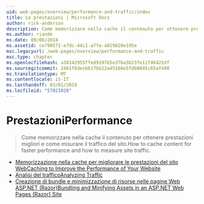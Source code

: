 ```yaml
---
uid: web-pages/overview/performance-and-traffic/index
title: Le prestazioni | Microsoft Docs
author: rick-anderson
description: Come memorizzare nella cache il contenuto per ottenere prestazioni migliori e come misurare il traffico del sito.
ms.author: riande
ms.date: 09/08/2014
ms.assetid: ce798572-e7dc-44c1-a7fe-a029820e195e
msc.legacyurl: /web-pages/overview/performance-and-traffic
msc.type: chapter
ms.openlocfilehash: a38142955ffed9197b5e376a3b23fe11f46421df
ms.sourcegitcommit: 24b1f6decbb17bb22a45166e5fdb0845c65af498
ms.translationtype: MT
ms.contentlocale: it-IT
ms.lasthandoff: 03/01/2019
ms.locfileid: "57021028"
---
```

<a name="performance"></a><span data-ttu-id="075db-103">Prestazioni</span><span class="sxs-lookup"><span data-stu-id="075db-103">Performance</span></span>
====================
> <span data-ttu-id="075db-104">Come memorizzare nella cache il contenuto per ottenere prestazioni migliori e come misurare il traffico del sito.</span><span class="sxs-lookup"><span data-stu-id="075db-104">How to cache content for faster performance and how to measure site traffic.</span></span>


- [<span data-ttu-id="075db-105">Memorizzazione nella cache per migliorare le prestazioni del sito Web</span><span class="sxs-lookup"><span data-stu-id="075db-105">Caching to Improve the Performance of Your Website</span></span>](15-caching-to-improve-the-performance-of-your-website.md)
- [<span data-ttu-id="075db-106">Analisi del traffico</span><span class="sxs-lookup"><span data-stu-id="075db-106">Analyzing Traffic</span></span>](14-analyzing-traffic.md)
- [<span data-ttu-id="075db-107">Creazione di bundle e minimizzazione di risorse nelle pagine Web ASP.NET (Razor)</span><span class="sxs-lookup"><span data-stu-id="075db-107">Bundling and Minifying Assets in an ASP.NET Web Pages (Razor) Site</span></span>](bundling-and-minifying-assets-in-an-aspnet-web-pages-razor-site.md)
